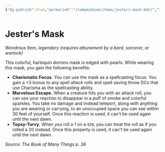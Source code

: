 ```yaml
---
{"dg-publish":true,"permalink":"/compendium/items/jesters-mask-bmt/","tags":["compendium/src/5e/bmt","item/attunement/required","item/rarity/legendary","item/wondrous"]}
---
```


# Jester's Mask
*Wondrous Item, legendary (requires attunement by a bard, sorcerer, or warlock)*  


This colorful, harlequin domino mask is edged with pearls. While wearing this mask, you gain the following benefits:

- **Charismatic Focus.** You can use the mask as a spellcasting focus. You gain a +3 bonus to any spell attack rolls and spell saving throw DCs that use Charisma as the spellcasting ability.  
- **Marvelous Escape.** When a creature hits you with an attack roll, you can use your reaction to disappear in a puff of smoke and colorful sparkles. You take no damage and instead teleport, along with anything you are wearing or carrying, to an unoccupied space you can see within 30 feet of yourself. Once this reaction is used, it can't be used again until the next dawn.  
- **Topsy-Turvy.** When you roll a 1 on a `d20`, you can treat the roll as if you rolled a 20 instead. Once this property is used, it can't be used again until the next dawn.  

*Source: The Book of Many Things p. 36*